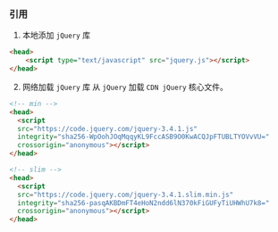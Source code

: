 ### 引用
1. 本地添加 `jQuery` 库
```html
<head>
    <script type="text/javascript" src="jquery.js"></script>
</head>
```
2. 网络加载 `jQuery` 库 从 `jQuery` 加载 `CDN jQuery` 核心文件。
```html
<!-- min -->
<head>
  <script
  src="https://code.jquery.com/jquery-3.4.1.js"
  integrity="sha256-WpOohJOqMqqyKL9FccASB9O0KwACQJpFTUBLTYOVvVU="
  crossorigin="anonymous"></script>
</head>

<!-- slim -->
<head>
  <script
  src="https://code.jquery.com/jquery-3.4.1.slim.min.js"
  integrity="sha256-pasqAKBDmFT4eHoN2ndd6lN370kFiGUFyTiUHWhU7k8="
  crossorigin="anonymous"></script>
</head>
```
